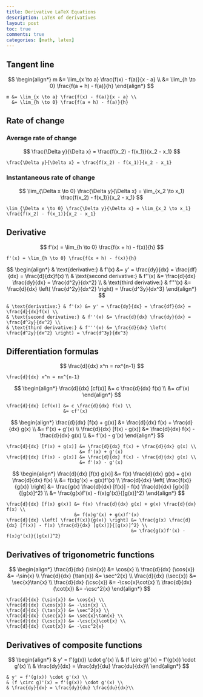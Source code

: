 ```yaml
---
title: Derivative LaTeX Equations
description: LaTeX of derivatives
layout: post
toc: true
comments: true
categories: [math, latex]
---
```


## Tangent line

$$
\begin{align*}
m &= \lim_{x \to a} \frac{f(x) - f(a)}{x - a} \\
  &= \lim_{h \to 0} \frac{f(a + h) - f(a)}{h}
\end{align*}
$$

```text
m &= \lim_{x \to a} \frac{f(x) - f(a)}{x - a} \\
  &= \lim_{h \to 0} \frac{f(a + h) - f(a)}{h}
```


## Rate of change

### Average rate of change

$$
\frac{\Delta y}{\Delta x} = \frac{f(x_2) - f(x_1)}{x_2 - x_1}
$$

```text
\frac{\Delta y}{\Delta x} = \frac{f(x_2) - f(x_1)}{x_2 - x_1}
```

### Instantaneous rate of change

$$
\lim_{\Delta x \to 0} \frac{\Delta y}{\Delta x} = \lim_{x_2 \to x_1} \frac{f(x_2) - f(x_1)}{x_2 - x_1}
$$

```text
\lim_{\Delta x \to 0} \frac{\Delta y}{\Delta x} = \lim_{x_2 \to x_1} \frac{f(x_2) - f(x_1)}{x_2 - x_1}
```

## Derivative

$$
f'(x) = \lim_{h \to 0} \frac{f(x + h) - f(x)}{h}
$$

```text
f'(x) = \lim_{h \to 0} \frac{f(x + h) - f(x)}{h}
```

$$
\begin{align*}
& \text{derivative:} & f'(x) &= y' = \frac{dy}{dx} = \frac{df}{dx} = \frac{d}{dx}f(x) \\
& \text{second derivative:} & f''(x) &= \frac{d}{dx} \frac{dy}{dx} = \frac{d^2y}{dx^2} \\
& \text{third derivative:} & f'''(x) &= \frac{d}{dx} \left( \frac{d^2y}{dx^2} \right) = \frac{d^3y}{dx^3}
\end{align*}
$$

```text
& \text{derivative:} & f'(x) &= y' = \frac{dy}{dx} = \frac{df}{dx} = \frac{d}{dx}f(x) \\
& \text{second derivative:} & f''(x) &= \frac{d}{dx} \frac{dy}{dx} = \frac{d^2y}{dx^2} \\
& \text{third derivative:} & f'''(x) &= \frac{d}{dx} \left( \frac{d^2y}{dx^2} \right) = \frac{d^3y}{dx^3}
```

## Differentiation formulas

$$
\frac{d}{dx} x^n = nx^{n-1}
$$

```text
\frac{d}{dx} x^n = nx^{n-1}
```

$$
\begin{align*}
\frac{d}{dx} [cf(x)] &= c \frac{d}{dx} f(x) \\
                     &= cf'(x)
\end{align*}
$$

```text
\frac{d}{dx} [cf(x)] &= c \frac{d}{dx} f(x) \\
                     &= cf'(x)
```

$$
\begin{align*}
\frac{d}{dx} [f(x) + g(x)] &= \frac{d}{dx} f(x) + \frac{d}{dx} g(x) \\
                           &= f'(x) + g'(x) \\
\frac{d}{dx} [f(x) - g(x)] &= \frac{d}{dx} f(x) - \frac{d}{dx} g(x) \\
                           &= f'(x) - g'(x)
\end{align*}
$$

```text
\frac{d}{dx} [f(x) + g(x)] &= \frac{d}{dx} f(x) + \frac{d}{dx} g(x) \\
                           &= f'(x) + g'(x)
\frac{d}{dx} [f(x) - g(x)] &= \frac{d}{dx} f(x) - \frac{d}{dx} g(x) \\
                           &= f'(x) - g'(x)
```

$$
\begin{align*}
\frac{d}{dx} [f(x) g(x)] &= f(x) \frac{d}{dx} g(x) + g(x) \frac{d}{dx} f(x) \\
                         &= f(x)g'(x) + g(x)f'(x) \\
\frac{d}{dx} \left[ \frac{f(x)}{g(x)} \right] &= \frac{g(x) \frac{d}{dx} [f(x)] - f(x) \frac{d}{dx} [g(x)]}{[g(x)]^2} \\
                                              &= \frac{g(x)f'(x) - f(x)g'(x)}{[g(x)]^2}
\end{align*}
$$

```text
\frac{d}{dx} [f(x) g(x)] &= f(x) \frac{d}{dx} g(x) + g(x) \frac{d}{dx} f(x) \\
                         &= f(x)g'(x) + g(x)f'(x)
\frac{d}{dx} \left[ \frac{f(x)}{g(x)} \right] &= \frac{g(x) \frac{d}{dx} [f(x)] - f(x) \frac{d}{dx} [g(x)]}{[g(x)]^2} \\
                                              &= \frac{g(x)f'(x) - f(x)g'(x)}{[g(x)]^2}
```

## Derivatives of trigonometric functions

$$
\begin{align*}
\frac{d}{dx} (\sin{x}) &= \cos{x} \\
\frac{d}{dx} (\cos{x}) &= -\sin{x} \\
\frac{d}{dx} (\tan{x}) &= \sec^2{x} \\
\frac{d}{dx} (\sec{x}) &= \sec{x}\tan{x} \\
\frac{d}{dx} (\csc{x}) &= -\csc{x}\cot{x} \\
\frac{d}{dx} (\cot{x}) &= -\csc^2{x}
\end{align*}
$$

```text
\frac{d}{dx} (\sin{x}) &= \cos{x} \\
\frac{d}{dx} (\cos{x}) &= -\sin{x} \\
\frac{d}{dx} (\tan{x}) &= \sec^2{x} \\
\frac{d}{dx} (\sec{x}) &= \sec{x}\tan{x} \\
\frac{d}{dx} (\csc{x}) &= -\csc{x}\cot{x} \\
\frac{d}{dx} (\cot{x}) &= -\csc^2{x}
```

## Derivatives of composite functions

$$
\begin{align*}
& y' = f'(g(x)) \cdot g'(x) \\
& (f \circ g)'(x) = f'(g(x)) \cdot g'(x) \\
& \frac{dy}{dx} = \frac{dy}{du} \frac{du}{dx}\\
\end{align*}
$$

```text
& y' = f'(g(x)) \cdot g'(x) \\
& (f \circ g)'(x) = f'(g(x)) \cdot g'(x) \\
& \frac{dy}{dx} = \frac{dy}{du} \frac{du}{dx}\\
```
